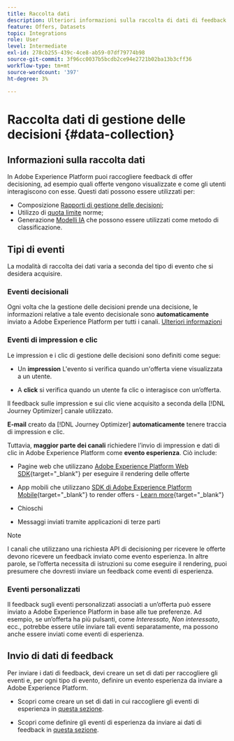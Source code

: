 ```yaml
---
title: Raccolta dati
description: Ulteriori informazioni sulla raccolta di dati di feedback di Gestione delle decisioni
feature: Offers, Datasets
topic: Integrations
role: User
level: Intermediate
exl-id: 278cb255-439c-4ce8-ab59-07df79774b98
source-git-commit: 3f96cc0037b5bcdb2ce94e2721b02ba13b3cff36
workflow-type: tm+mt
source-wordcount: '397'
ht-degree: 3%

---
```


# Raccolta dati di gestione delle decisioni {#data-collection}

## Informazioni sulla raccolta dati

In Adobe Experience Platform puoi raccogliere feedback di offer decisioning, ad esempio quali offerte vengono visualizzate e come gli utenti interagiscono con esse. Questi dati possono essere utilizzati per:
* Composizione [Rapporti di gestione delle decisioni](../reports/get-started-events.md);
* Utilizzo di [quota limite](../offer-library/add-constraints.md#capping) norme;
* Generazione [Modelli IA](../ranking/create-ranking-strategies.md) che possono essere utilizzati come metodo di classificazione.

## Tipi di eventi

La modalità di raccolta dei dati varia a seconda del tipo di evento che si desidera acquisire.

### Eventi decisionali

Ogni volta che la gestione delle decisioni prende una decisione, le informazioni relative a tale evento decisionale sono **automaticamente** inviato a Adobe Experience Platform per tutti i canali. [Ulteriori informazioni](../reports/get-started-events.md)

### Eventi di impression e clic

Le impression e i clic di gestione delle decisioni sono definiti come segue:

* Un **impression** L&#39;evento si verifica quando un&#39;offerta viene visualizzata a un utente.

* A **click** si verifica quando un utente fa clic o interagisce con un’offerta.

Il feedback sulle impression e sui clic viene acquisito a seconda della [!DNL Journey Optimizer] canale utilizzato.

**E-mail** creato da [!DNL Journey Optimizer] **automaticamente** tenere traccia di impression e clic.

Tuttavia, **maggior parte dei canali** richiedere l’invio di impression e dati di clic in Adobe Experience Platform come **evento esperienza**. Ciò include:

* Pagine web che utilizzano [Adobe Experience Platform Web SDK](https://experienceleague.adobe.com/docs/experience-platform/edge/home.html?lang=it){target="_blank"} per eseguire il rendering delle offerte

* App mobili che utilizzano [SDK di Adobe Experience Platform Mobile](https://experienceleague.adobe.com/docs/platform-learn/data-collection/mobile-sdk/overview.html){target="_blank"} to render offers - [Learn more](https://developer.adobe.com/client-sdks/documentation/adobe-journey-optimizer-decisioning/#ab-sj-tracking-servers){target="_blank"}
* Chioschi
* Messaggi inviati tramite applicazioni di terze parti
  <!--Mobile push notifications authored by [!DNL Journey Optimizer] - [Learn more](https://developer.adobe.com/client-sdks/documentation/adobe-journey-optimizer/api-reference/#handlenotificationresponse){target="_blank"}-->

>[!NOTE]
>
>I canali che utilizzano una richiesta API di decisioning per ricevere le offerte devono ricevere un feedback inviato come evento esperienza. In altre parole, se l’offerta necessita di istruzioni su come eseguire il rendering, puoi presumere che dovresti inviare un feedback come eventi di esperienza.

### Eventi personalizzati

Il feedback sugli eventi personalizzati associati a un’offerta può essere inviato a Adobe Experience Platform in base alle tue preferenze. Ad esempio, se un’offerta ha più pulsanti, come *Interessato*, *Non interessato*, ecc., potrebbe essere utile inviare tali eventi separatamente, ma possono anche essere inviati come eventi di esperienza.

## Invio di dati di feedback

Per inviare i dati di feedback, devi creare un set di dati per raccogliere gli eventi e, per ogni tipo di evento, definire un evento esperienza da inviare a Adobe Experience Platform.

* Scopri come creare un set di dati in cui raccogliere gli eventi di esperienza in [questa sezione](create-dataset.md).

* Scopri come definire gli eventi di esperienza da inviare ai dati di feedback in [questa sezione](schema-requirement.md).
